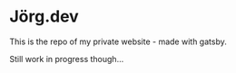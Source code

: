 # Jörg.dev

This is the repo of my private website - made with gatsby.

Still work in progress though...
